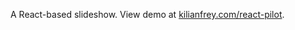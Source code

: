 A React-based slideshow. View demo at [kilianfrey.com/react-pilot](http://kilianfrey.com/react-pilot).


